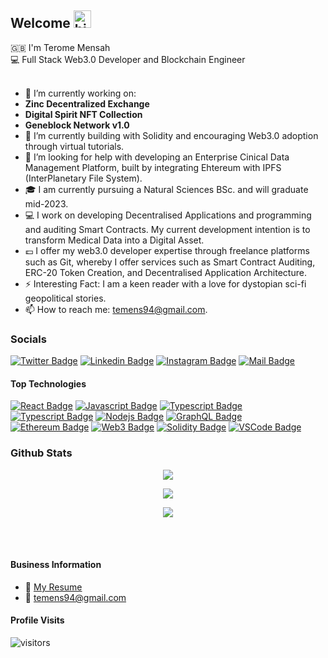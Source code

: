 ## Welcome <img src="https://user-images.githubusercontent.com/1303154/88677602-1635ba80-d120-11ea-84d8-d263ba5fc3c0.gif" width="28px" height="28px" alt="hi">


:uk: I'm Terome Mensah <br>
💻 Full Stack Web3.0 Developer and Blockchain Engineer  <br> 
<br>

- 🔭 I’m currently working on: <br>
- **Zinc Decentralized Exchange** <br>
- **Digital Spirit NFT Collection** <br>
- **Geneblock Network v1.0** <br>
- 🌱 I’m currently building with Solidity and encouraging Web3.0 adoption through virtual tutorials.
- 🤔 I’m looking for help with developing an Enterprise Cinical Data Management Platform, built by integrating Ehtereum with IPFS (InterPlanetary File System).
- :mortar_board: I am currently pursuing a Natural Sciences BSc. and will graduate mid-2023.
- :computer: I work on developing Decentralised Applications and programming and auditing Smart Contracts. My current development intention is to transform Medical Data into a Digital Asset. 
- :pound: I offer my web3.0 developer expertise through freelance platforms such as Git, whereby I offer services such as Smart Contract Auditing, ERC-20 Token Creation, and Decentralised Application Architecture.
- ⚡ Interesting Fact: I am a keen reader with a love for dystopian sci-fi geopolitical stories.
- 📫 How to reach me: temens94@gmail.com.

### Socials ###

[![Twitter Badge](https://img.shields.io/twitter/follow/tjmensah?color=9cf&style=for-the-badge&logo=twitter)](https://twitter.com/tjmensah)
[![Linkedin Badge](https://img.shields.io/badge/linkedin-teromemensah-blue?color=9cf&style=for-the-badge&logo=Linkedin)](https://www.linkedin.com/in/terome-j-m-331336167/)
[![Instagram Badge](https://img.shields.io/badge/instagram-txm.ai-9cf?style=for-the-badge&logo=instagram)](https://instagram.com/txm.ai)
[![Mail Badge](https://img.shields.io/badge/mail-teromemensah-9cf?style=for-the-badge&logo=gmail)](mailto:temens94@gmail.com)

<!-- TODO: Add last video link -->


#### Top Technologies

<!-- TODO: Make technologies links takes you to repositories -->

[![React Badge](https://img.shields.io/badge/-React-61DBFB?style=for-the-badge&labelColor=black&logo=react&logoColor=61DBFB)](#)
[![Javascript Badge](https://img.shields.io/badge/-Javascript-F0DB4F?style=for-the-badge&labelColor=black&logo=javascript&logoColor=F0DB4F)](#)
[![Typescript Badge](https://img.shields.io/badge/-Typescript-007acc?style=for-the-badge&labelColor=black&logo=typescript&logoColor=007acc)](#)
[![Typescript Badge](https://img.shields.io/badge/Python-3776AB?style=for-the-badge&amp;logo=python&amp;logoColor=white)](#)
[![Nodejs Badge](https://img.shields.io/badge/-Nodejs-3C873A?style=for-the-badge&labelColor=black&logo=node.js&logoColor=3C873A)](#)
[![GraphQL Badge](https://img.shields.io/badge/-GraphQl-e535ab?style=for-the-badge&labelColor=black&logo=node.js&logoColor=e535ab)](#) 
<br>
[![Ethereum Badge](https://img.shields.io/badge/Ethereum-3C3C3D?style=for-the-badge&amp;logo=ethereum&amp;logoColor=white)](#)
[![Web3 Badge](https://img.shields.io/badge/Web_3-F16822?style=for-the-badge&amp;logo=web3.js&amp;logoColor=white)](#)
[![Solidity Badge](https://img.shields.io/badge/Solidity-363636?style=for-the-badge&amp;logo=solidity&amp;logoColor=white)](#)
[![VSCode Badge](https://img.shields.io/badge/VS_Code-007ACC?style=for-the-badge&amp;logo=Visual-Studio-Code&amp;logoColor=white)](#)


### Github Stats ### 

<p align="center">
    <a href=""><img src="http://github-readme-streak-stats.herokuapp.com?user=thequantumdomain&theme=blue-green&hide_border=true&ring=60DD7D"/></a>
</p>


<p align="center">
    <a href=""><img src="https://github-readme-stats.vercel.app/api?username=thequantumdomain&theme=blue-green&show_icons=true&hide=contribs,prs"/></a>
</p>


<p align="center">
    <a href=""><img src="https://github-readme-stats.vercel.app/api/top-langs/?username=thequantumdomain&theme=blue-green"(https://github.com/anuraghazra/github-readme-stats)"/></a>
</p>

<br />
<br />

#### Business Information
- :paperclip: [My Resume](https://github.com/thequantumdomain/thequantumdomain/blob/main/TJM%20CV%20BC.pdf)
- :email: temens94@gmail.com

#### Profile Visits 

![visitors](https://visitor-badge.glitch.me/badge?page_id=thequantumdomain.thequantumdomain)


<br >

[reactplaylist]: https://www.youtube.com/watch?v=KxXXEL-k47Y&list=PLvXDmnBbOF7RnYiZvDwl2Pzcs2kfi10wd
[vscodetutorial]: https://www.youtube.com/watch?v=Bkie2ai8qeE&t=8s
[htmltutorial]: https://www.youtube.com/watch?v=VK6MXVxOsws&t=27s
[javascripttutorial]: https://www.youtube.com/watch?v=D-LHKvmX37E
